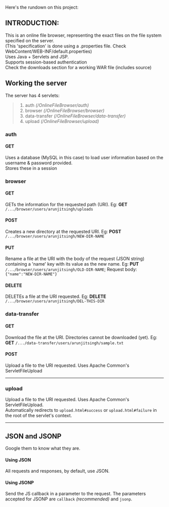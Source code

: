 Here's the rundown on this project:
## INTRODUCTION:
This is an online file browser, representing the exact files on the file system specified on the server.  
(This 'specification' is done using a .properties file. Check WebContent/WEB-INF/default.properties)  
Uses Java + Servlets and JSP.  
Supports session-based authentication  
Check the downloads section for a working WAR file (includes source)

## Working the server
The server has 4 servlets:  
> 1. auth _(/OnlineFileBrowser/auth)_
> 2. browser _(/OnlineFileBrowser/browser)_
> 3. data-transfer _(/OnlineFileBrowser/data-transfer)_
> 4. upload _(/OnlineFileBrowser/upload)_

### auth
#### GET
Uses a database (MySQL in this case) to load user information based on the username & password provided.  
Stores these in a session

### browser
#### GET
GETs the information for the requested path (URI). Eg: **GET** `/.../browser/users/arunjitsingh/uploads`
#### POST
Creates a new directory at the requested URI. Eg: **POST** `/.../browser/users/arunjitsingh/NEW-DIR-NAME`
#### PUT
Rename a file at the URI with the body of the request (JSON string) containing a 'name' key with its value as the new name.
Eg: **PUT** `/.../browser/users/arunjitsingh/OLD-DIR-NAME`; Request body: `{"name":"NEW-DIR-NAME"}`
#### DELETE
DELETEs a file at the URI requested. Eg: **DELETE** `/.../browser/users/arunjitsingh/DEL-THIS-DIR`

### data-transfer
#### GET
Download the file at the URI. Directories cannot be downloaded (yet).
Eg: **GET** `/.../data-transfer/users/arunjitsingh/sample.txt`
#### POST
Upload a file to the URI requested. Uses Apache Common's ServletFileUpload

---
### upload
Upload a file to the URI requested. Uses Apache Common's ServletFileUpload.  
Automatically redirects to `upload.html#success` or `upload.html#failure` in the root of the servlet's context.

---
## JSON and JSONP
Google them to know what they are.
#### Using JSON
All requests and responses, by default, use JSON.
#### Using JSONP
Send the JS callback in a parameter to the request. The parameters accepted for JSONP are `callback` _(recommended)_ and `jsonp`.
